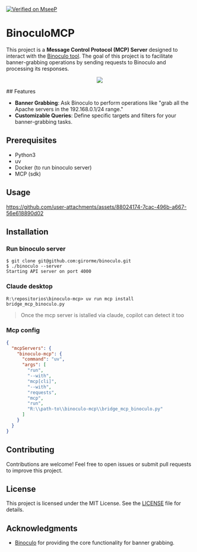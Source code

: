 [![Verified on MseeP](https://mseep.ai/badge.svg)](https://mseep.ai/app/c99d672f-d0b1-4e89-b834-9b6f313916a9)

# BinoculoMCP

This project is a **Message Control Protocol (MCP) Server** designed to interact with the [Binoculo tool](https://github.com/girorme/binoculo). The goal of this project is to facilitate banner-grabbing operations by sending requests to Binoculo and processing its responses.

<p align="center">
  <a href="https://mseep.ai/app/girorme-binoculo-mcp">
   <img align="center" src="https://mseep.net/pr/girorme-binoculo-mcp-badge.png"/>
  </a>
</p>
## Features

- **Banner Grabbing**: Ask Binoculo to perform operations like "grab all the Apache servers in the 192.168.0.1/24 range."
- **Customizable Queries**: Define specific targets and filters for your banner-grabbing tasks.

## Prerequisites
- Python3
- uv
- Docker (to run binoculo server)
- MCP (sdk)

## Usage
https://github.com/user-attachments/assets/88024174-7cac-496b-a667-56e618890d02

## Installation

### Run binoculo server
```
$ git clone git@github.com:girorme/binoculo.git
$ ./binoculo --server
Starting API server on port 4000
```

### Claude desktop
```
R:\repositorios\binoculo-mcp> uv run mcp install bridge_mcp_binoculo.py
```

> Once the mcp server is istalled via claude, copilot can detect it too

### Mcp config
```json
{
  "mcpServers": {
    "binoculo-mcp": {
      "command": "uv",
      "args": [
        "run",
        "--with",
        "mcp[cli]",
        "--with",
        "requests",
        "mcp",
        "run",
        "R:\\path-to\\binoculo-mcp\\bridge_mcp_binoculo.py"
      ]
    }
  }
}
```

## Contributing
Contributions are welcome! Feel free to open issues or submit pull requests to improve this project.

## License
This project is licensed under the MIT License. See the [LICENSE](LICENSE) file for details.

## Acknowledgments
- [Binoculo](https://github.com/girorme/binoculo) for providing the core functionality for banner grabbing.
